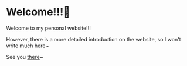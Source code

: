 # Welcome!!!🥳

Welcome to my personal website!!!

However, there is a more detailed introduction on the website, so I won't write much here~

See you [there](https://jiatang2002.cn)~
